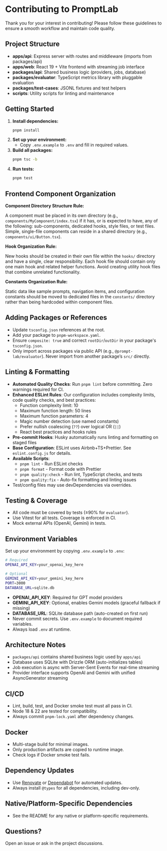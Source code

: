 # Contributing to PromptLab

Thank you for your interest in contributing! Please follow these guidelines to ensure a smooth workflow and maintain code quality.

## Project Structure

- **apps/api**: Express server with routes and middleware (imports from packages/api)
- **apps/web**: React 19 + Vite frontend with streaming job interface
- **packages/api**: Shared business logic (providers, jobs, database)
- **packages/evaluator**: TypeScript metrics library with pluggable evaluation
- **packages/test-cases**: JSONL fixtures and test helpers
- **scripts**: Utility scripts for linting and maintenance

## Getting Started

1. **Install dependencies:**
   ```sh
   pnpm install
   ```
2. **Set up your environment:**
   - Copy `.env.example` to `.env` and fill in required values.
3. **Build all packages:**
   ```sh
   pnpm tsc -b
   ```
4. **Run tests:**
   ```sh
   pnpm test
   ```

## Frontend Component Organization

**Component Directory Structure Rule:**

A component must be placed in its own directory (e.g., `components/MyComponent/index.tsx`) if it has, or is expected to have, any of the following: sub-components, dedicated hooks, style files, or test files. Simple, single-file components can reside in a shared directory (e.g., `components/ui/Button.tsx`).

**Hook Organization Rule:**

New hooks should be created in their own file within the `hooks/` directory and have a single, clear responsibility. Each hook file should contain only one main hook and related helper functions. Avoid creating utility hook files that combine unrelated functionality.

**Constants Organization Rule:**

Static data like sample prompts, navigation items, and configuration constants should be moved to dedicated files in the `constants/` directory rather than being hardcoded within component files.

## Adding Packages or References

- Update `tsconfig.json` references at the root.
- Add your package to `pnpm-workspace.yaml`.
- Ensure `composite: true` and correct `rootDir`/`outDir` in your package's `tsconfig.json`.
- Only import across packages via public API (e.g., `@prompt-lab/evaluator`). Never import from another package’s `src/` directly.

## Linting & Formatting

- **Automated Quality Checks**: Run `pnpm lint` before committing. Zero warnings required for CI.
- **Enhanced ESLint Rules**: Our configuration includes complexity limits, code quality checks, and best practices:
  - Function complexity limit: 10
  - Maximum function length: 50 lines
  - Maximum function parameters: 4
  - Magic number detection (use named constants)
  - Prefer nullish coalescing (`??`) over logical OR (`||`)
  - React best practices and hooks rules
- **Pre-commit Hooks**: Husky automatically runs linting and formatting on staged files
- **Base Configuration**: ESLint uses Airbnb+TS+Prettier. See `eslint.config.js` for details.
- **Available Scripts**:
  - `pnpm lint` - Run ESLint checks
  - `pnpm format` - Format code with Prettier
  - `pnpm quality:check` - Run lint, TypeScript checks, and tests
  - `pnpm quality:fix` - Auto-fix formatting and linting issues
- Test/config files may use devDependencies via overrides.

## Testing & Coverage

- All code must be covered by tests (≥90% for `evaluator`).
- Use Vitest for all tests. Coverage is enforced in CI.
- Mock external APIs (OpenAI, Gemini) in tests.

## Environment Variables

Set up your environment by copying `.env.example` to `.env`:

```bash
# Required
OPENAI_API_KEY=your_openai_key_here

# Optional
GEMINI_API_KEY=your_gemini_key_here
PORT=3000
DATABASE_URL=sqlite.db
```

- **OPENAI_API_KEY**: Required for GPT model providers
- **GEMINI_API_KEY**: Optional, enables Gemini models (graceful fallback if missing)
- **DATABASE_URL**: SQLite database path (auto-created on first run)
- Never commit secrets. Use `.env.example` to document required variables.
- Always load `.env` at runtime.

## Architecture Notes

- `packages/api` contains shared business logic used by `apps/api`
- Database uses SQLite with Drizzle ORM (auto-initializes tables)
- Job execution is async with Server-Sent Events for real-time streaming
- Provider interface supports OpenAI and Gemini with unified AsyncGenerator streaming

## CI/CD

- Lint, build, test, and Docker smoke test must all pass in CI.
- Node 18 & 22 are tested for compatibility.
- Always commit `pnpm-lock.yaml` after dependency changes.

## Docker

- Multi-stage build for minimal images.
- Only production artifacts are copied to runtime image.
- Check logs if Docker smoke test fails.

## Dependency Updates

- Use [Renovate](https://github.com/renovatebot/renovate) or [Dependabot](https://github.com/dependabot) for automated updates.
- Always install `@types` for all dependencies, including dev-only.

## Native/Platform-Specific Dependencies

- See the README for any native or platform-specific requirements.

## Questions?

Open an issue or ask in the project discussions.
